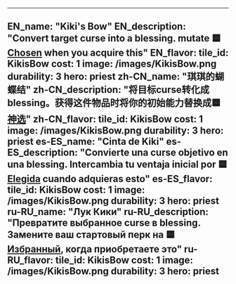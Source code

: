 ---

EN_name: "Kiki's Bow"
EN_description: "Convert target curse into a blessing. mutate 🟦<a href = '../en/unknown_type000#PerkPriestess'>Chosen</a> when you acquire this"
EN_flavor: 
tile_id: KikisBow
cost: 1
image: /images/KikisBow.png
durability: 3
hero: priest
zh-CN_name: "琪琪的蝴蝶结"
zh-CN_description: "将目标curse转化成blessing。获得这件物品时将你的初始能力替换成🟦<a href = '../zh_cn/unknown_type000#PerkPriestess'>神选</a>"
zh-CN_flavor: 
tile_id: KikisBow
cost: 1
image: /images/KikisBow.png
durability: 3
hero: priest
es-ES_name: "Cinta de Kiki"
es-ES_description: "Convierte una curse objetivo en una blessing. Intercambia tu ventaja inicial por 🟦<a href = '../es_es/unknown_type000#PerkPriestess'>Elegida</a> cuando adquieras esto"
es-ES_flavor: 
tile_id: KikisBow
cost: 1
image: /images/KikisBow.png
durability: 3
hero: priest
ru-RU_name: "Лук Кики"
ru-RU_description: "Превратите выбранное curse в blessing. Замените ваш стартовый перк на 🟦<a href = '../ru_ru/unknown_type000#PerkPriestess'>Избранный</a>, когда приобретаете это"
ru-RU_flavor: 
tile_id: KikisBow
cost: 1
image: /images/KikisBow.png
durability: 3
hero: priest
---